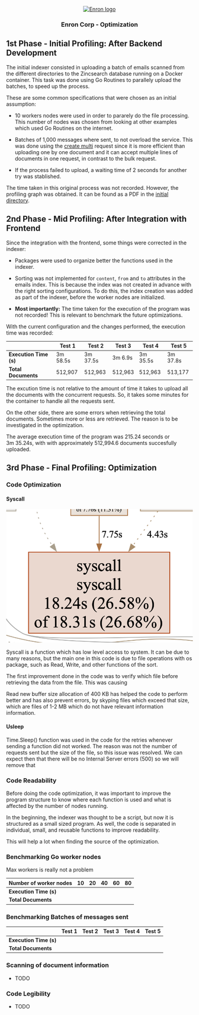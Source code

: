 <p align="center">
  <a href="" rel="noopener">
 <img width=200px height=200px src="https://external-content.duckduckgo.com/iu/?u=https%3A%2F%2Fwww.almrsal.com%2Fwp-content%2Fuploads%2F2015%2F12%2FEnron-Corporation-was-an-American-energy-commodities-and-services-company-based-in-Houston.jpg&f=1&nofb=1&ipt=7d291f71e280fc04c928387d0f0f199f056c6e7a2c4aabdd17289b045038898f&ipo=images" alt="Enron logo"></a>
</p>

<h3 align="center">Enron Corp - Optimization</h3>

## 1st Phase - Initial Profiling: After Backend Development

The initial indexer consisted in uploading a batch of emails scanned from the different directories to the Zincsearch database running on a Docker container. This task was done using Go Routines to parallely upload the batches, to speed up the process.

These are some common specifications that were chosen as an initial assumption:

- 10 workers nodes were used in order to pararely do the file processing. This number of nodes was chosen from looking at other examples which used Go Routines on the internet.

- Batches of 1,000 messages where sent, to not overload the service. This was done using the [create multi](https://zincsearch-docs.zinc.dev/api/document/multi/) request since it is more efficient than uploading one by one document and it can accept multiple lines of documents in one request, in contrast to the bulk request.

- If the process failed to upload, a waiting time of 2 seconds for another try was stablished.

The time taken in this original process was not recorded. However, the profiling graph was obtained. It can be found as a PDF in the [initial directory](../profiling/initial/).

## 2nd Phase - Mid Profiling: After Integration with Frontend

Since the integration with the frontend, some things were corrected in the indexer:

- Packages were used to organize better the functions used in the indexer.

- Sorting was not implemented for `content`, `from` and `to` attributes in the emails index. This is because the index was not created in advance with the right sorting configurations. To do this, the index creation was added as part of the indexer, before the worker nodes are initialized.

- **Most importantly:** The time taken for the execution of the program was not recorded! This is relevant to benchmark the future optimizations.

With the current configuration and the changes performed, the execution time was recorded:

<div align="center">

|                        | Test 1   | Test 2   | Test 3  | Test 4   | Test 5   |
| ---------------------- | -------- | -------- | ------- | -------- | -------- |
| **Execution Time (s)** | 3m 58.5s | 3m 37.5s | 3m 6.9s | 3m 35.5s | 3m 37.8s |
| **Total Documents**    | 512,907  | 512,963  | 512,963 | 512,963  | 513,177  |

</div>

The excution time is not relative to the amount of time it takes to upload all the documents with the concurrent requests. So, it takes some minutes for the container to handle all the requests sent.

On the other side, there are some errors when retrieving the total documents. Sometimes more or less are retrieved. The reason is to be investigated in the optimization.

The average execution time of the program was 215.24 seconds or 3m 35.24s, with with approximately 512,994.6 documents succesfully uploaded.

## 3rd Phase - Final Profiling: Optimization

### Code Optimization

#### Syscall

![alt text](./mid/syscall.png)

Syscall is a function which has low level access to system. It can be due to many reasons, but the main one in this code is due to file operations with os package, such as Read, Write, and other functions of the sort.

The first improvement done in the code was to verify which file before retrieving the data from the file. This was causing 

Read new buffer size allocation of 400 KB has helped the code to perform better and has also prevent errors, by skyping files which exceed that size, which are files of 1-2 MB which do not have relevant information information.


#### Usleep

Time.Sleep() function was used in the code for the retries whenever sending a function did not worked. The reason was not the number of requests sent but the size of the file, so this issue was resolved. We can expect then that there will be no Internal Server errors (500) so we will remove that 

### Code Readability



Before doing the code optimization, it was important to improve the program structure to know where each function is used and what is affected by the number of nodes running.

In the beginning, the indexer was thought to be a script, but now it is structured as a small sized program. As well, the code is separated in individual, small, and reusable functions to improve readability.

This will help a lot when finding the source of the optimization.


### Benchmarking Go worker nodes

Max workers is really not a problem

<div align="center">

| **Number of worker nodes** | 10  | 20  | 40  | 60  | 80  |
| -------------------------- | --- | --- | --- | --- | --- |
| **Execution Time (s)**     |     |     |     |     |     |
| **Total Documents**        |     |     |     |     |     |

</div>

### Benchmarking Batches of messages sent

<div align="center">

|                        | Test 1 | Test 2 | Test 3 | Test 4 | Test 5 |
| ---------------------- | ------ | ------ | ------ | ------ | ------ |
| **Execution Time (s)** |        |        |        |        |        |
| **Total Documents**    |        |        |        |        |        |

</div>

### Scanning of document information

- TODO

### Code Legibility

- TODO
